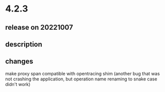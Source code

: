 # 4.2.3

## release on 20221007

## description

## changes

make proxy span compatible with opentracing shim (another bug that was not crashing the application, but operation name renaming to snake case didn't work)

